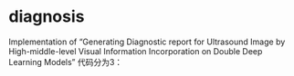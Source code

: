 # diagnosis
Implementation of “Generating Diagnostic report for Ultrasound Image by High-middle-level Visual Information Incorporation on Double Deep Learning Models”
代码分为3：
